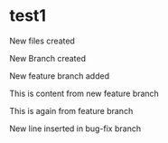 # test1

New files created

New Branch created

New feature branch added

This is content from new feature branch

This is again from feature branch

New line inserted in bug-fix branch
